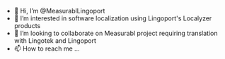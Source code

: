 - 👋 Hi, I’m @MeasurablLingoport
- 👀 I’m interested in software localization using Lingoport's Localyzer products
- 💞️ I’m looking to collaborate on Measurabl project requiring translation with Lingotek and Lingoport
- 📫 How to reach me ...

<!---
MeasurablLingoport/MeasurablLingoport is a ✨ special ✨ repository because its `README.md` (this file) appears on your GitHub profile.
You can click the Preview link to take a look at your changes.
--->
